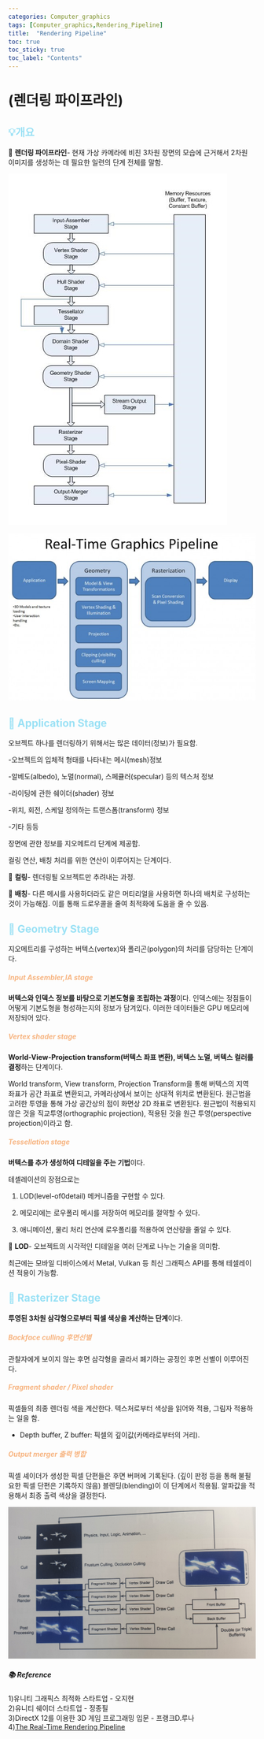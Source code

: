 ```yaml
---
categories: Computer_graphics
tags: [Computer_graphics,Rendering_Pipeline]
title:  "Rendering Pipeline"
toc: true
toc_sticky: true
toc_label: "Contents"
---
```


# (렌더링 파이프라인)

## <span style="color:#9AE1F5">:bulb:개요</span>

:mag_right: <b>렌더링 파이프라인</b>- 현재 가상 카메라에 비친 3차원 장면의 모습에 근거해서 2차원 이미지를 생성하는 데 필요한 일련의 단계 전체를 말함.

![length](/images/2022-10-17-rp/detail_pipeline.jpg)

![graphics_pipeline.jpg](/images/2022-10-17-rp/graphics_pipeline.jpg)

## <span style="color:#9AE1F5">:high_brightness:  Application Stage</span>

오브젝트 하나를 렌더링하기 위해서는 많은 데이터(정보)가 필요함.    


-오브젝트의 입체적 형태를 나타내는 메시(mesh)정보

-알베도(albedo), 노멀(normal), 스페큘러(specular) 등의 텍스처 정보

-라이팅에 관한 쉐이더(shader) 정보

-위치, 회전, 스케일 정의하는 트랜스폼(transform) 정보

-기타 등등   


장면에 관한 정보를 지오메트리 단계에 제공함.

컬링 연산, 배칭 처리를 위한 연산이 이루어지는 단계이다.   


:mag_right: <b>컬링</b>- 렌더링될 오브젝트만 추려내는 과정.

:mag_right: ****배칭****- 다른 메시를 사용하더라도 같은 머티리얼을 사용하면 하나의 배치로 구성하는 것이 가능해짐. 이를 통해 드로우콜을 줄여 최적화에 도움을 줄 수 있음.   
 

## <span style="color:#9AE1F5">:high_brightness: Geometry Stage </span>

지오메트리를 구성하는 버텍스(vertex)와 폴리곤(polygon)의 처리를 담당하는 단계이다.   


##### <span style="color:#F7B480">Input Assembler,IA stage</span>

<b>버텍스와 인덱스 정보를 바탕으로 기본도형을 조립하는 과정</b>이다. 인덱스에는 정점들이 어떻게 기본도형을 형성하는지의 정보가 담겨있다. 이러한 데이터들은 GPU 메모리에 저장되어 있다.   


##### <span style="color:#F7B480">Vertex shader stage</span>

<b>World-View-Projection transform(버텍스 좌표 변환), 버텍스 노멀, 버텍스 컬러를 결정</b>하는 단계이다.

World transform, View transform, Projection Transform을 통해 버텍스의 지역 좌표가 공간 좌표로 변환되고, 카메라상에서 보이는 상대적 위치로 변환된다. 원근법을 고려한 투영을 통해 가상 공간상의 점이 화면상 2D 좌표로 변환된다. 원근법이 적용되지 않은 것을 직교투영(orthographic projection), 적용된 것을 원근 투영(perspective projection)이라고 함.   


##### <span style="color:#F7B480">Tessellation stage</span>

<b>버텍스를 추가 생성하여 디테일을 주는 기법</b>이다.

테셀레이션의 장점으로는

1. LOD(level-of0detail) 메커니즘을 구현할 수 있다. 

2. 메모리에는 로우폴리 메시를 저장하여 메모리를 절약할 수 있다.

3. 애니메이션, 물리 처리 연산에 로우폴리를 적용하여 연산량을 줄일 수 있다.   


:mag_right: ****LOD****- 오브젝트의 시각적인 디테일을 여러 단계로 나누는 기술을 의미함.   


최근에는 모바일 디바이스에서 Metal, Vulkan 등 최신 그래픽스 API를 통해 테셀레이션 적용이 가능함.   


## <span style="color:#9AE1F5">:high_brightness: Rasterizer Stage </span>


<b>투영된 3차원 삼각형으로부터 픽셀 색상을 계산하는 단계</b>이다.   


##### <span style="color:#F7B480">Backface culling 후면선별</span>

관찰자에게 보이지 않는 후면 삼각형을 골라서 폐기하는 공정인 후면 선별이 이루어진다.   


##### <span style="color:#F7B480">Fragment shader / Pixel shader</span>

픽셀들의 최종 렌더링 색을 계산한다. 텍스처로부터 색상을 읽어와 적용, 그림자 적용하는 일을 함.

* Depth buffer, Z buffer: 픽셀의 깊이값(카메라로부터의 거리).   


##### <span style="color:#F7B480">Output merger 출력 병합</span>

픽셀 셰이더가 생성한 픽셀 단편들은 후면 버퍼에 기록된다. (깊이 판정 등을 통해 불필요한 픽셀 단편은 기록하지 않음) 블렌딩(blending)이 이 단계에서 적용됨. 알파값을 적용해서 최종 출력 색상을 결정한다.

![loop.jpg](/images/2022-10-17-rp/loop.jpg)


##### :books: Reference

1)유니티 그래픽스 최적화 스타트업 - 오지현   <br>
2)유니티 쉐이더 스타트업 - 정종필   <br>
3)DirectX 12를 이용한 3D 게임 프로그래밍 입문 - 프랭크D.루나   <br>
4)[The Real-Time Rendering Pipeline](http://www.cgchannel.com/2010/11/cg-science-for-artists-part-2-the-real-time-rendering-pipeline/)